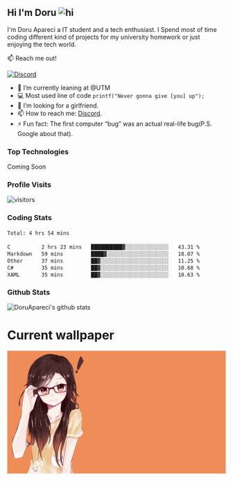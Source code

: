 ## Hi I'm Doru <img src="https://user-images.githubusercontent.com/1303154/88677602-1635ba80-d120-11ea-84d8-d263ba5fc3c0.gif" width="28px" alt="hi">

I'm Doru Apareci a IT student and a tech enthusiast. I Spend most of time coding different kind of projects for my university homework or just enjoying the tech world.

:mailbox: Reach me out!

[![Discord](https://img.shields.io/discord/742508750258176152?style=for-the-badge)](https://img.shields.io/discord/742508750258176152?color=%2357f287&label=Discord&logo=discord)


- 🔭 I’m currently leaning at @UTM
- :computer: Most used line of code `printf("Never gonna give [you] up");`
- 🤔 I’m looking for a girlfriend.
- 📫 How to reach me: <a href="https://discord.gg/TtbMSrZQjY">Discord</a>.
- ⚡ Fun fact: The first computer “bug” was an actual real-life bug(P.S. Google about that).

### Top Technologies

Coming Soon

### Profile Visits 

![visitors](https://visitor-badge.glitch.me/badge?page_id=DoruApareci.DoruApareci)


### Coding Stats

<!--START_SECTION:waka-->
```text
Total: 4 hrs 54 mins

C          2 hrs 23 mins   ██████████▓░░░░░░░░░░░░░░   43.31 % 
Markdown   59 mins         ████▓░░░░░░░░░░░░░░░░░░░░   18.07 % 
Other      37 mins         ██▓░░░░░░░░░░░░░░░░░░░░░░   11.25 % 
C#         35 mins         ██▓░░░░░░░░░░░░░░░░░░░░░░   10.68 % 
XAML       35 mins         ██▓░░░░░░░░░░░░░░░░░░░░░░   10.63 % 
```
<!--END_SECTION:waka-->

### Github Stats

![DoruApareci's github stats](https://github-readme-stats.vercel.app/api?username=DoruApareci&count_private=true&theme=tokyonight&hide=contribs,prs)


# Current wallpaper
![](https://github.com/DoruApareci/DoruApareci/blob/main/bkg.png)


[discordInvite]:https://discord.gg/TtbMSrZQjY
